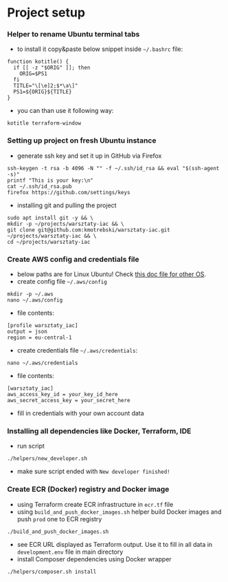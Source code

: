 # Project setup

### Helper to rename Ubuntu terminal tabs

- to install it copy&paste below snippet inside `~/.bashrc` file:
```
function kotitle() {
  if [[ -z "$ORIG" ]]; then
    ORIG=$PS1
  fi
  TITLE="\[\e]2;$*\a\]"
  PS1=${ORIG}${TITLE}
}
```
- you can than use it following way:
```
kotitle terraform-window
```


### Setting up project on fresh Ubuntu instance

- generate ssh key and set it up in GitHub via Firefox
```
ssh-keygen -t rsa -b 4096 -N "" -f ~/.ssh/id_rsa && eval "$(ssh-agent -s)"
printf "This is your key:\n"
cat ~/.ssh/id_rsa.pub
firefox https://github.com/settings/keys
```
- installing git and pulling the project
```
sudo apt install git -y && \ 
mkdir -p ~/projects/warsztaty-iac && \
git clone git@github.com:kmotrebski/warsztaty-iac.git ~/projects/warsztaty-iac && \
cd ~/projects/warsztaty-iac
```

### Create AWS config and credentials file
- below paths are for Linux Ubuntu! Check [this doc file for other OS](https://registry.terraform.io/providers/hashicorp/aws/latest/docs#shared-configuration-and-credentials-files).
- create config file `~/.aws/config`
```
mkdir -p ~/.aws
nano ~/.aws/config
```
- file contents:
```
[profile warsztaty_iac]
output = json
region = eu-central-1
```
- create credentials file `~/.aws/credentials`:
```
nano ~/.aws/credentials
```
- file contents:
```
[warsztaty_iac]
aws_access_key_id = your_key_id_here
aws_secret_access_key = your_secret_here
```
- fill in credentials with your own account data

### Installing all dependencies like Docker, Terraform, IDE

- run script
```
./helpers/new_developer.sh
```
- make sure script ended with `New developer finished!`

### Create ECR (Docker) registry and Docker image
- using Terraform create ECR infrastructure in `ecr.tf` file
- using `build_and_push_docker_images.sh` helper build Docker images and push `prod` one to ECR registry
```
./build_and_push_docker_images.sh
```
- see ECR URL displayed as Terraform output. Use it to fill in all data in `development.env` file in main directory
- install Composer dependencies using Docker wrapper
```
./helpers/composer.sh install
```
